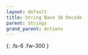 ```yaml
---
layout: default
title: String Base 16 Decode
parent: Strings
grand_parent: Actions
---
```

{: .fs-6 .fw-300 }
